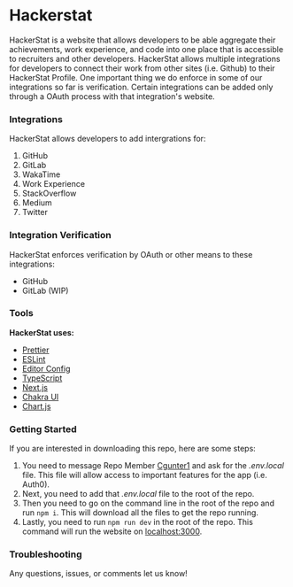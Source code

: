 # Hackerstat

HackerStat is a website that allows developers to be able aggregate their achievements, work experience, and code into one place that is accessible to recruiters and other developers. HackerStat allows multiple integrations for developers to connect their work from other sites (i.e. Github) to their HackerStat Profile. One important thing we do enforce in some of our integrations so far is verification. Certain integrations can be added only through a OAuth process with that integration's website.

### Integrations

HackerStat allows developers to add intergrations for:

1. GitHub
2. GitLab
3. WakaTime
4. Work Experience
5. StackOverflow
6. Medium
7. Twitter

### Integration Verification

HackerStat enforces verification by OAuth or other means to these integrations:

- GitHub
- GitLab (WIP)

### Tools

**HackerStat uses:**

- [Prettier](https://prettier.io/)
- [ESLint](https://eslint.org/)
- [Editor Config](https://editorconfig.org/)
- [TypeScript](https://www.typescriptlang.org/)
- [Next.js](https://nextjs.org/)
- [Chakra UI](https://chakra-ui.com/)
- [Chart.js](https://www.chartjs.org/docs/latest/)

### Getting Started

If you are interested in downloading this repo, here are some steps:

1. You need to message Repo Member [Cgunter1](https://github.com/Cgunter1) and ask for the _.env.local_ file. This file will allow access to important features for the app (i.e. Auth0).
2. Next, you need to add that _.env.local_ file to the root of the repo.
3. Then you need to go on the command line in the root of the repo and run `npm i`. This will download all the files to get the repo running.
4. Lastly, you need to run `npm run dev` in the root of the repo. This command will run the website on <localhost:3000>.

### Troubleshooting

Any questions, issues, or comments let us know!
